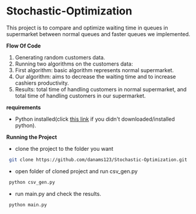 # Stochastic-Optimization
This project is to compare and optimize waiting time in queues in supermarket between normal queues and faster queues we implemented.

**Flow Of Code**
1. Generating random customers data.
2. Running two algorithms on the customers data:
  1. First algorithm: basic algorithm represents normal supermarket.
  2. Our algorithm: aims to decrease the waiting time and to increase cashiers productivity.
3. Results: total time of handling customers in normal supermarket, and total time of handling customers in our supermarket.   

**requirements**
- Python installed(click [this link](https://www.python.org/downloads/) if you didn't downloaded/installed python).

**Running the Project** 

 - clone the project to the folder you want
 ```bash
  git clone https://github.com/danams123/Stochastic-Optimization.git
```
 - open folder of cloned project and run csv_gen.py
 ```bash
  python csv_gen.py 
``` 
- run main.py and check the results.
 ```bash
  python main.py 
``` 
